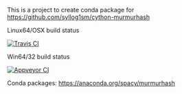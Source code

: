 This is a project to create conda package for https://github.com/syllog1sm/cython-murmurhash

Linux64/OSX build status 


[![Travis CI](https://travis-ci.org/henningpeters/murmurhash-conda.svg?branch=master)](https://travis-ci.org/henningpeters/murmurhash-conda)

Win64/32 build status


[![Appveyor CI](https://ci.appveyor.com/api/projects/status/u2flcfqs2aljjka0?svg=true)](https://ci.appveyor.com/project/henningpeters/murmurhash-conda)


Conda packages: https://anaconda.org/spacy/murmurhash
